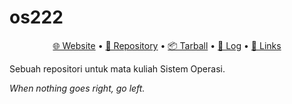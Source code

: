 # os222

<p style="text-align: center"><a href="https://hanstm.github.io/os222/">🌐 Website</a> • <a href="https://github.com/HansTM/os222/">📁 Repository</a> • <a href="SandBox/HansTM.tar.xz">📦 Tarball</a> • <a href="TXT/mylog.txt">📜 Log</a> • <a href="links.md">🔗 Links</a></p>

Sebuah repositori untuk mata kuliah Sistem Operasi.

*When nothing goes right, go left.*
